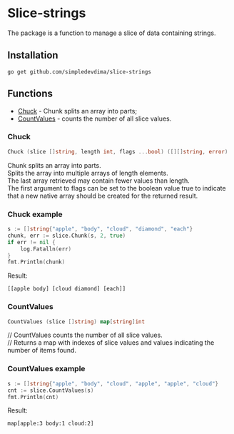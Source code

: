 # Slice-strings
The package is a function to manage a slice of data containing strings.

## Installation
```
go get github.com/simpledevdima/slice-strings
```

## Functions
- [Chuck](#Chuck) - Chunk splits an array into parts;
- [CountValues](#CountValues) - counts the number of all slice values.


### Chuck
```go
Chuck (slice []string, length int, flags ...bool) ([][]string, error)
```
Chunk splits an array into parts.<br />
Splits the array into multiple arrays of length elements.<br />
The last array retrieved may contain fewer values than length.<br />
The first argument to flags can be set to the boolean value true to indicate that a new native array should be created for the returned result.

### Chuck example
```go
s := []string{"apple", "body", "cloud", "diamond", "each"}
chunk, err := slice.Chunk(s, 2, true)
if err != nil {
	log.Fatalln(err)
}
fmt.Println(chunk)
```

Result:
```
[[apple body] [cloud diamond] [each]]
```

### CountValues
```go
CountValues (slice []string) map[string]int
```
// CountValues counts the number of all slice values.<br />
// Returns a map with indexes of slice values and values indicating the number of items found.<br />

### CountValues example
```go
s := []string{"apple", "body", "cloud", "apple", "apple", "cloud"}
cnt := slice.CountValues(s)
fmt.Println(cnt)
```

Result:
```
map[apple:3 body:1 cloud:2]
```